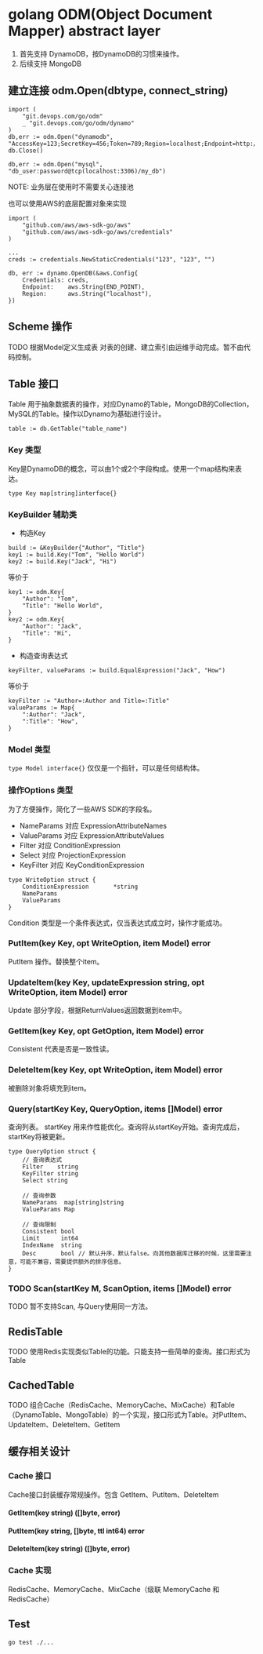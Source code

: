 # golang ODM(Object Document Mapper) abstract layer

1. 首先支持 DynamoDB，按DynamoDB的习惯来操作。
2. 后续支持 MongoDB

## 建立连接 odm.Open(dbtype, connect_string)
```
import (
	"git.devops.com/go/odm"
	_ "git.devops.com/go/odm/dynamo"
)
db,err := odm.Open("dynamodb", "AccessKey=123;SecretKey=456;Token=789;Region=localhost;Endpoint=http://127.0.0.1:8000")
db.Close()
```

`db,err := odm.Open("mysql", "db_user:password@tcp(localhost:3306)/my_db")`

NOTE: 业务层在使用时不需要关心连接池

也可以使用AWS的底层配置对象来实现

```
import (
	"github.com/aws/aws-sdk-go/aws"
	"github.com/aws/aws-sdk-go/aws/credentials"
)

...
creds := credentials.NewStaticCredentials("123", "123", "")

db, err := dynamo.OpenDB(&aws.Config{
	Credentials: creds,
	Endpoint:    aws.String(END_POINT),
	Region:      aws.String("localhost"),
})
```

## Scheme 操作
TODO 根据Model定义生成表
对表的创建、建立索引由运维手动完成。暂不由代码控制。

## Table 接口

Table 用于抽象数据表的操作，对应Dynamo的Table，MongoDB的Collection，MySQL的Table。操作以Dynamo为基础进行设计。

```
table := db.GetTable("table_name")
```

### Key 类型

Key是DynamoDB的概念，可以由1个或2个字段构成。使用一个map结构来表达。

`type Key map[string]interface{}`

### KeyBuilder 辅助类
- 构造Key
```
build := &KeyBuilder{"Author", "Title"}
key1 := build.Key("Tom", "Hello World")
key2 := build.Key("Jack", "Hi")
```
等价于
```
key1 := odm.Key{
	"Author": "Tom",
	"Title": "Hello World",
}
key2 := odm.Key{
	"Author": "Jack",
	"Title": "Hi",
}
```

- 构造查询表达式
```
keyFilter, valueParams := build.EqualExpression("Jack", "How")
```

等价于

```
keyFilter := "Author=:Author and Title=:Title"
valueParams := Map{
	":Author": "Jack",
	":Title": "How",
}
```

### Model 类型

`type Model interface{}` 仅仅是一个指针，可以是任何结构体。

### 操作Options 类型

为了方便操作，简化了一些AWS SDK的字段名。

- NameParams 对应 ExpressionAttributeNames
- ValueParams 对应 ExpressionAttributeValues
- Filter 对应 ConditionExpression
- Select 对应 ProjectionExpression
- KeyFilter 对应 KeyConditionExpression

```
type WriteOption struct {
	ConditionExpression       *string
    NameParams
    ValueParams
}
```
Condition 类型是一个条件表达式，仅当表达式成立时，操作才能成功。

### PutItem(key Key, opt WriteOption, item Model) error
PutItem 操作。替换整个item。

### UpdateItem(key Key, updateExpression string, opt WriteOption, item Model) error
Update 部分字段，根据ReturnValues返回数据到item中。

### GetItem(key Key, opt GetOption, item Model) error
Consistent 代表是否是一致性读。

### DeleteItem(key Key, opt WriteOption, item Model) error
被删除对象将填充到item。

### Query(startKey Key, QueryOption, items []Model) error
查询列表。
startKey 用来作性能优化。查询将从startKey开始。查询完成后，startKey将被更新。

```
type QueryOption struct {
	// 查询表达式
	Filter    string
	KeyFilter string
	Select string

	// 查询参数
	NameParams  map[string]string
	ValueParams Map

	// 查询限制
	Consistent bool
	Limit      int64
	IndexName  string
	Desc       bool // 默认升序，默认false。向其他数据库迁移的时候，这里需要注意，可能不兼容，需要提供额外的排序信息。
}
```
	
### TODO Scan(startKey M, ScanOption, items []Model) error
TODO 暂不支持Scan, 与Query使用同一方法。


## RedisTable
TODO 使用Redis实现类似Table的功能。只能支持一些简单的查询。接口形式为Table

## CachedTable
TODO 组合Cache（RedisCache、MemoryCache、MixCache）和Table（DynamoTable、MongoTable）的一个实现，接口形式为Table。对PutItem、UpdateItem、DeleteItem、GetItem

## 缓存相关设计

### Cache 接口

Cache接口封装缓存常规操作。包含 GetItem、PutItem、DeleteItem

#### GetItem(key string) ([]byte, error)
#### PutItem(key string, []byte, ttl int64) error
#### DeleteItem(key string) ([]byte, error)

### Cache 实现
RedisCache、MemoryCache、MixCache（级联 MemoryCache 和 RedisCache）


## Test

```
go test ./...
```